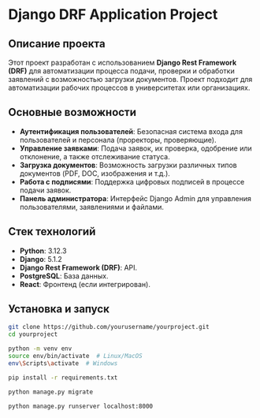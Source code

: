 # Django DRF Application Project

## Описание проекта

Этот проект разработан с использованием **Django Rest Framework (DRF)** для автоматизации процесса подачи, проверки и обработки заявлений с возможностью загрузки документов. Проект подходит для автоматизации рабочих процессов в университетах или организациях.

## Основные возможности
- **Аутентификация пользователей**: Безопасная система входа для пользователей и персонала (проректоры, проверяющие).
- **Управление заявками**: Подача заявок, их проверка, одобрение или отклонение, а также отслеживание статуса.
- **Загрузка документов**: Возможность загрузки различных типов документов (PDF, DOC, изображения и т.д.).
- **Работа с подписями**: Поддержка цифровых подписей в процессе подачи заявок.
- **Панель администратора**: Интерфейс Django Admin для управления пользователями, заявлениями и файлами.

## Стек технологий
- **Python**: 3.12.3
- **Django**: 5.1.2
- **Django Rest Framework (DRF)**: API.
- **PostgreSQL**: База данных.
- **React**: Фронтенд (если интегрирован).

## Установка и запуск
```bash
git clone https://github.com/yourusername/yourproject.git
cd yourproject

python -m venv env
source env/bin/activate  # Linux/MacOS
env\Scripts\activate  # Windows

pip install -r requirements.txt

python manage.py migrate

python manage.py runserver localhost:8000
```
